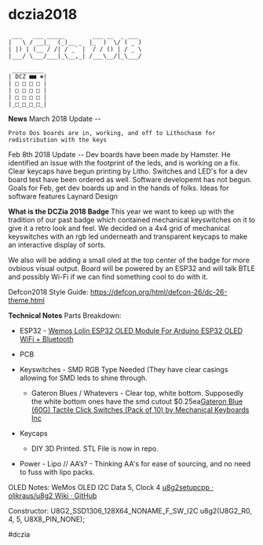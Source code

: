 # dczia2018

```
 ___   ___ _____        ___ __  _ ___
|   \ / __|_  (_)__ _  |_  )  \/ ( _ )
| |) | (__ / /| / _` |  / / () | / _ \
|___/ \___/___|_\__,_| /___\__/|_\___/

 _________
| DCZ ■■ ⧻|
| □ □ □ □ |
| □ □ □ □ |
| □ □ □ □ |
|_□_□_□_□_|

```
**News**
March 2018 Update --

	Proto Dos boards are in, working, and off to Lithochasm for redistribution with the keys

Feb 8th 2018 Update --
	Dev boards have been made by Hamster. He identified an issue with the footprint of the leds, and is working on a fix.
	Clear keycaps have begun printing by Litho. Switches and LED's for a dev board test have been ordered as well.
	Software developemt has not begun. 
	Goals for Feb, get dev boards up and in the hands of folks. 
	Ideas for software features
	Laynard Design


**What is the DCZia 2018 Badge**
This year we want to keep up with the tradition of our past badge which contained mechanical keyswitches on it to give it a retro look and feel. We decided on a 4x4 grid of mechanical keyswitches with an rgb led underneath and transparent keycaps to make an interactive display of sorts.

We also will be adding a small oled at the top center of the badge for more ovbious visual output. Board will be powered by an ESP32 and will talk BTLE and possibly Wi-Fi if we can find something cool to do with it.


Defcon2018 Style Guide: https://defcon.org/html/defcon-26/dc-26-theme.html


**Technical Notes**
Parts Breakdown: 
* ESP32 - [Wemos Lolin ESP32 OLED Module For Arduino ESP32 OLED WiFi + Bluetooth](https://forum.arduino.cc/index.php?topic=495555.0)
* PCB
* Keyswitches - SMD RGB Type Needed (They have clear casings allowing for SMD leds to shine through.
	* Gateron Blues / Whatevers - Clear top, white bottom. Supposedly the white bottom ones have the smd cutout $0.25ea[Gateron Blue (60G) Tactile Click Switches (Pack of 10) by Mechanical Keyboards Inc](https://mechanicalkeyboards.com/shop/index.php?l=product_detail&p=1272)

* Keycaps
	* DIY 3D Printed. STL File is now in repo.
	
* Power - Lipo // AA’s? - Thinking AA's for ease of sourcing, and no need to fuss with lipo packs.

OLED Notes:
WeMos OLED 
I2C Data 5, Clock 4
[u8g2setupcpp · olikraus/u8g2 Wiki · GitHub](https://github.com/olikraus/u8g2/wiki/u8g2setupcpp#ssd1306-128x64_noname)

Constructor:  U8G2_SSD1306_128X64_NONAME_F_SW_I2C u8g2(U8G2_R0, 4, 5, U8X8_PIN_NONE);

#dczia
